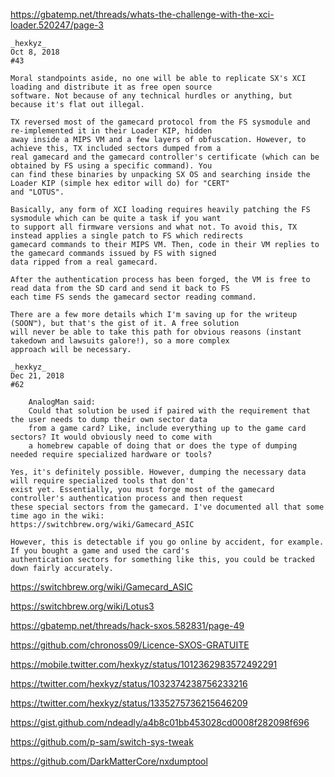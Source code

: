 https://gbatemp.net/threads/whats-the-challenge-with-the-xci-loader.520247/page-3

```
_hexkyz_
Oct 8, 2018
#43

Moral standpoints aside, no one will be able to replicate SX's XCI loading and distribute it as free open source 
software. Not because of any technical hurdles or anything, but because it's flat out illegal.

TX reversed most of the gamecard protocol from the FS sysmodule and re-implemented it in their Loader KIP, hidden 
away inside a MIPS VM and a few layers of obfuscation. However, to achieve this, TX included sectors dumped from a 
real gamecard and the gamecard controller's certificate (which can be obtained by FS using a specific command). You 
can find these binaries by unpacking SX OS and searching inside the Loader KIP (simple hex editor will do) for "CERT" 
and "LOTUS".

Basically, any form of XCI loading requires heavily patching the FS sysmodule which can be quite a task if you want 
to support all firmware versions and what not. To avoid this, TX instead applies a single patch to FS which redirects 
gamecard commands to their MIPS VM. Then, code in their VM replies to the gamecard commands issued by FS with signed 
data ripped from a real gamecard.

After the authentication process has been forged, the VM is free to read data from the SD card and send it back to FS 
each time FS sends the gamecard sector reading command.

There are a few more details which I'm saving up for the writeup (SOON™), but that's the gist of it. A free solution 
will never be able to take this path for obvious reasons (instant takedown and lawsuits galore!), so a more complex 
approach will be necessary.
```

```
_hexkyz_
Dec 21, 2018 
#62

    AnalogMan said:
    Could that solution be used if paired with the requirement that the user needs to dump their own sector data 
    from a game card? Like, include everything up to the game card sectors? It would obviously need to come with 
    a homebrew capable of doing that or does the type of dumping needed require specialized hardware or tools?

Yes, it's definitely possible. However, dumping the necessary data will require specialized tools that don't 
exist yet. Essentially, you must forge most of the gamecard controller's authentication process and then request 
these special sectors from the gamecard. I've documented all that some time ago in the wiki: 
https://switchbrew.org/wiki/Gamecard_ASIC

However, this is detectable if you go online by accident, for example. If you bought a game and used the card's 
authentication sectors for something like this, you could be tracked down fairly accurately.
```

https://switchbrew.org/wiki/Gamecard_ASIC

https://switchbrew.org/wiki/Lotus3

https://gbatemp.net/threads/hack-sxos.582831/page-49

https://github.com/chronoss09/Licence-SXOS-GRATUITE

https://mobile.twitter.com/hexkyz/status/1012362983572492291

https://twitter.com/hexkyz/status/1032374238756233216

https://twitter.com/hexkyz/status/1335275736215646209

https://gist.github.com/ndeadly/a4b8c01bb453028cd0008f282098f696

https://github.com/p-sam/switch-sys-tweak

https://github.com/DarkMatterCore/nxdumptool

